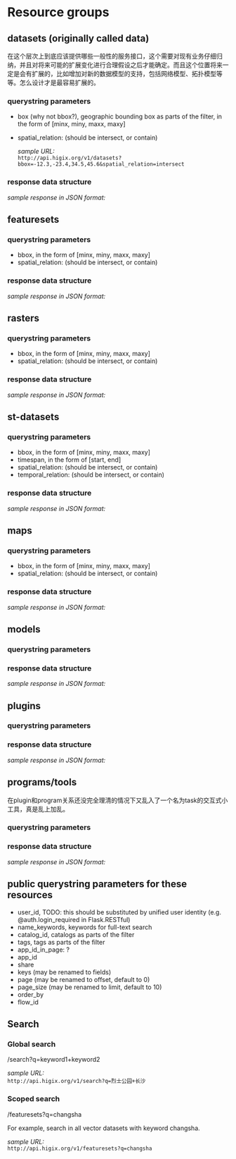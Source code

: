 # Resource groups

## datasets (originally called data)

在这个层次上到底应该提供哪些一般性的服务接口，这个需要对现有业务仔细归纳，并且对将来可能的扩展变化进行合理假设之后才能确定。而且这个位置将来一定是会有扩展的，比如增加对新的数据模型的支持，包括网络模型、拓扑模型等等。怎么设计才是最容易扩展的。

### querystring parameters

* box (why not bbox?), geographic bounding box as parts of the filter, in the form of [minx, miny, maxx, maxy]
* spatial_relation: (should be intersect, or contain)

  _sample URL:_  
`http://api.higix.org/v1/datasets?bbox=-12.3,-23.4,34.5,45.6&spatial_relation=intersect`

### response data structure

_sample response in JSON format:_  

## featuresets

### querystring parameters

* bbox, in the form of [minx, miny, maxx, maxy]
* spatial_relation: (should be intersect, or contain)

### response data structure

_sample response in JSON format:_  

## rasters

### querystring parameters

* bbox, in the form of [minx, miny, maxx, maxy]
* spatial_relation: (should be intersect, or contain)

### response data structure

_sample response in JSON format:_  

## st-datasets

### querystring parameters

* bbox, in the form of [minx, miny, maxx, maxy]
* timespan, in the form of [start, end]
* spatial_relation: (should be intersect, or contain)
* temporal_relation: (should be intersect, or contain)

### response data structure

_sample response in JSON format:_  

## maps

### querystring parameters

* bbox, in the form of [minx, miny, maxx, maxy]
* spatial_relation: (should be intersect, or contain)

### response data structure

_sample response in JSON format:_  

## models

### querystring parameters

### response data structure

_sample response in JSON format:_  

## plugins

### querystring parameters

### response data structure

_sample response in JSON format:_  

## programs/tools

在plugin和program关系还没完全理清的情况下又乱入了一个名为task的交互式小工具，真是乱上加乱。

### querystring parameters

### response data structure

_sample response in JSON format:_  

## public querystring parameters for these resources

* user_id, TODO: this should be substituted by unified user identity (e.g. @auth.login_required in Flask.RESTful)
* name_keywords, keywords for full-text search
* catalog_id, catalogs as parts of the filter
* tags, tags as parts of the filter
* app_id_in_page: ?
* app_id
* share
* keys (may be renamed to fields)
* page (may be renamed to offset, default to 0)
* page_size (may be renamed to limit, default to 10)
* order_by
* flow_id

## Search

### Global search

/search?q=keyword1+keyword2

_sample URL:_  
`http://api.higix.org/v1/search?q=烈士公园+长沙` 

### Scoped search

/featuresets?q=changsha

For example, search in all vector datasets with keyword changsha.

_sample URL:_  
`http://api.higix.org/v1/featuresets?q=changsha`
